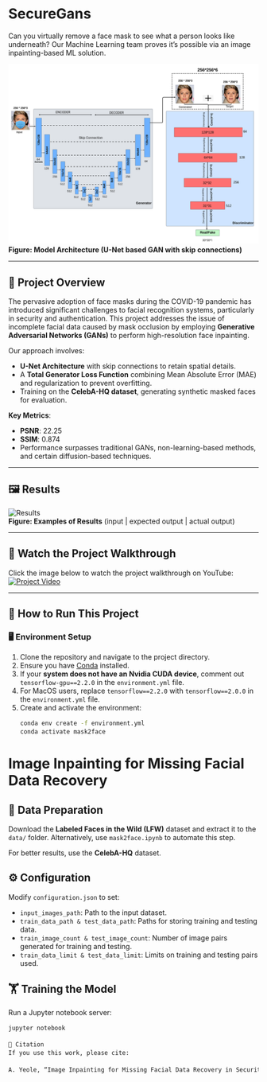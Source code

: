 # SecureGans

Can you virtually remove a face mask to see what a person looks like underneath? Our Machine Learning team proves it’s possible via an image inpainting-based ML solution.

![Architecture Overview](images/architecture.png)  
**Figure: Model Architecture (U-Net based GAN with skip connections)**

---

## 🚀 Project Overview

The pervasive adoption of face masks during the COVID-19 pandemic has introduced significant challenges to facial recognition systems, particularly in security and authentication. This project addresses the issue of incomplete facial data caused by mask occlusion by employing **Generative Adversarial Networks (GANs)** to perform high-resolution face inpainting.

Our approach involves:
- **U-Net Architecture** with skip connections to retain spatial details.
- A **Total Generator Loss Function** combining Mean Absolute Error (MAE) and regularization to prevent overfitting.
- Training on the **CelebA-HQ dataset**, generating synthetic masked faces for evaluation.

**Key Metrics**:
- **PSNR**: 22.25  
- **SSIM**: 0.874  
- Performance surpasses traditional GANs, non-learning-based methods, and certain diffusion-based techniques.

---

## 🖼️ Results

![Results](images/results_img.png)  
**Figure: Examples of Results** (input | expected output | actual output)

---

## 🎥 Watch the Project Walkthrough

Click the image below to watch the project walkthrough on YouTube:  
[![Project Video](https://img.youtube.com/vi/0LLw30HHPl0/0.jpg)](https://www.youtube.com/watch?v=0LLw30HHPl0&ab_channel=satyamdubey)

---

## 🔧 How to Run This Project

### 🖥️ Environment Setup

1. Clone the repository and navigate to the project directory.
2. Ensure you have [Conda](https://docs.conda.io/en/latest/) installed.
3. If your **system does not have an Nvidia CUDA device**, comment out `tensorflow-gpu==2.2.0` in the `environment.yml` file.
4. For MacOS users, replace `tensorflow==2.2.0` with `tensorflow==2.0.0` in the `environment.yml` file.
5. Create and activate the environment:
   ```bash
   conda env create -f environment.yml
   conda activate mask2face

# Image Inpainting for Missing Facial Data Recovery

## 📂 Data Preparation

Download the **Labeled Faces in the Wild (LFW)** dataset and extract it to the `data/` folder. Alternatively, use `mask2face.ipynb` to automate this step.

For better results, use the **CelebA-HQ** dataset.

## ⚙️ Configuration

Modify `configuration.json` to set:

- `input_images_path`: Path to the input dataset.
- `train_data_path & test_data_path`: Paths for storing training and testing data.
- `train_image_count & test_image_count`: Number of image pairs generated for training and testing.
- `train_data_limit & test_data_limit`: Limits on training and testing pairs used.

## 🏋️ Training the Model

Run a Jupyter notebook server:

```bash
jupyter notebook

📜 Citation
If you use this work, please cite:

A. Yeole, “Image Inpainting for Missing Facial Data Recovery in Security Settings,” Journal of Electrical Systems, vol. 20, no. 3, pp. 3165–3171, 2024. Available: https://journal.esrgroups.org/jes/article/view/4841

